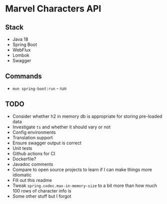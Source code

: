 # Marvel Characters API


## Stack
- Java 18
- Spring Boot
- WebFlux
- Lombok
- Swagger

## Commands
- `mvn spring-boot:run` - run

## TODO
- Consider whether h2 in memory db is appropriate for storing pre-loaded data
- Investigate `ts` and whether it should vary or not
- Config environments
- Translation support
- Ensure swagger output is correct
- Unit tests
- Github actions for CI
- Dockerfile?
- Javadoc comments
- Compare to open source projects to learn if I can make things more idiomatic
- Fill out this readme
- Tweak `spring.codec.max-in-memory-size` to a bit more than how much 100 rows of character info is
- Some other stuff but I forgot